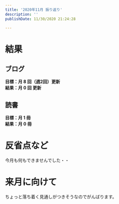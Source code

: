 ```yaml
---
title: '2020年11月 振り返り'
description: ''
publishDate: 11/30/2020 21:24:28

---
```

<h1>結果</h1>

<h2>ブログ</h2>

<p><strong>目標：月 8 回（週2回）更新</strong><br />
<strong>結果：月 0 回 更新</strong></p>

<h2>読書</h2>

<p><strong>目標：月 1 冊</strong><br />
<strong>結果：月 0 冊</strong></p>

<h1>反省点など</h1>

<p>今月も何もできませんでした・・</p>

<h1>来月に向けて</h1>

<p>ちょっと落ち着く見通しがつきそうなのでがんばります。</p>

